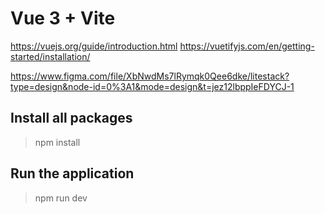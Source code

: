 # Vue 3 + Vite

<https://vuejs.org/guide/introduction.html>
<https://vuetifyjs.com/en/getting-started/installation/>


https://www.figma.com/file/XbNwdMs7lRymqk0Qee6dke/litestack?type=design&node-id=0%3A1&mode=design&t=jez12lbppIeFDYCJ-1

## Install all packages

> npm install

## Run the application

> npm run dev
